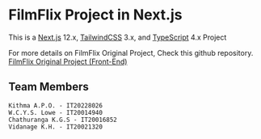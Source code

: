 # FilmFlix Project in Next.js
This is a [Next.js](https://nextjs.org/) 12.x, [TailwindCSS](https://tailwindcss.com/) 3.x, and [TypeScript](https://www.typescriptlang.org/docs/home.html) 4.x Project

For more details on FilmFlix Original Project, Check this github repository. [FilmFlix Original Project (Front-End)](https://github.com/Flashminat0/FilmFlix)

## Team Members
```
Kithma A.P.O. - IT20228026
W.C.Y.S. Lowe - IT20014940
Chathuranga K.G.S - IT20016852
Vidanage K.H. - IT20021320
```